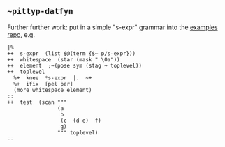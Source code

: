 ## `~pittyp-datfyn`
Further further work: put in a simple "s-expr" grammar into the [examples repo](https://github.com/urbit/examples/tree/master/libs), e.g.

```hoon
|%
++  s-expr  (list $@(term {$~ p/s-expr}))
++  whitespace  (star (mask " \0a"))
++  element  ;~(pose sym (stag ~ toplevel))
++  toplevel
  %+  knee  *s-expr  |.  ~+
  %+  ifix  [pel per]
  (more whitespace element)
::
++  test  (scan """
                (a 
                 b
                 (c  (d e)  f)
                 g)
                """ toplevel)
--
```